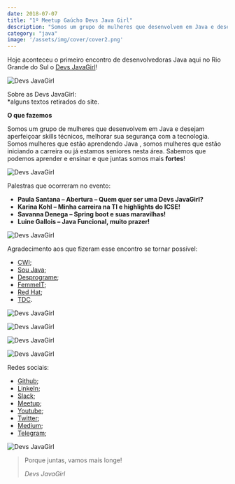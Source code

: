 ```yaml
---
date: 2018-07-07
title: "1º Meetup Gaúcho Devs Java Girl"
description: "Somos um grupo de mulheres que desenvolvem em Java e desejam aperfeiçoar skills técnicas e melhorar sua segurança com a tecnologia. Porque juntas, vamos mais longe!"
category: "java"
image: '/assets/img/cover/cover2.png'
---
```


Hoje aconteceu o primeiro encontro de desenvolvedoras Java aqui no Rio Grande do Sul o <a href="https://www.meetup.com/pt-BR/Devs-Java-Girl" target="_blank" rel="nofollow, noreferrer,noopener,external">Devs JavaGirl</a>!

<div class="smallSize">

![Devs JavaGirl](/assets/img/DevsJavaGirlLogo.png)

</div>

Sobre as Devs JavaGirl:  
*alguns textos retirados do site.

**O que fazemos**

Somos um grupo de mulheres que desenvolvem em Java e desejam aperfeiçoar skills técnicos, melhorar sua segurança com a tecnologia.
Somos mulheres que estão aprendendo Java , somos mulheres que estão iniciando a carreira ou já estamos seniores nesta área.
Sabemos que podemos aprender e ensinar e que juntas somos mais **fortes**!


<div class="averageSize">

![Devs JavaGirl](/assets/img/DevsJavaGirlMeetup.jpg)

</div>

Palestras que ocorreram no evento:

-   **Paula Santana – Abertura – Quem quer ser uma Devs JavaGirl?**
-   **Karina Kohl – Minha carreira na TI e highlights do ICSE!**
-   **Savanna Denega – Spring boot e suas maravilhas!**
-   **Luine Gallois – Java Funcional, muito prazer!**

<div class="averageSize">

![Devs JavaGirl](/assets/img/DevsJavaGirlMeetup1.jpg)

</div>

Agradecimento aos que fizeram esse encontro se tornar possível:

- <a href="https://www.cwi.com.br" target="_blank" rel="nofollow, noreferrer,noopener,external">CWI</a>;
- <a href="https://soujava.org.br" target="_blank" rel="nofollow, noreferrer,noopener,external">Sou Java</a>;
- <a href="http://desprograme.com.br/pt/" target="_blank" rel="nofollow, noreferrer,noopener,external">Desprograme</a>;
- <a href="https://femmeit.com.br" target="_blank" rel="nofollow, noreferrer,noopener,external">FemmeIT</a>;
- <a href="https://www.redhat.com/en" target="_blank" rel="nofollow, noreferrer,noopener,external">Red Hat</a>;
- <a href="http://www.thedevelopersconference.com.br" target="_blank" rel="nofollow, noreferrer,noopener,external">TDC</a>.

<div class="images-row">
  <div class="images-column">

  ![Devs JavaGirl](/assets/img/DevsJavaGirlMeetup3.jpg)

  </div>
  <div class="images-column">

  ![Devs JavaGirl](/assets/img/DevsJavaGirlMeetup4.jpg)

  </div>
  <div class="images-column">

  ![Devs JavaGirl](/assets/img/DevsJavaGirlMeetup2.jpg)

  </div>
  <div class="images-column">

  ![Devs JavaGirl](/assets/img/DevsJavaGirlMeetup5.jpg)

  </div>
</div>

Redes sociais:

- <a href="https://github.com/devs-javagirl" target="_blank" rel="nofollow, noreferrer,noopener,external">Github</a>;
- <a href="https://www.linkedin.com/groups/8648088" target="_blank" rel="nofollow, noreferrer,noopener,external">LinkeIn</a>;
- <a href="https://devsjavagirl.slack.com" target="_blank" rel="nofollow, noreferrer,noopener,external">Slack</a>;
- <a href="https://www.meetup.com/Devs-Java-Girl" target="_blank" rel="nofollow, noreferrer,noopener,external">Meetup</a>;
- <a href="https://www.youtube.com/channel/UCgoGOLleKmM9ikxQhGhhOhQ" target="_blank" rel="nofollow, noreferrer,noopener,external">Youtube</a>;
- <a href="https://twitter.com/devsjavagirl" target="_blank" rel="nofollow, noreferrer,noopener,external">Twitter</a>;
- <a href="https://medium.com/devs-javagirl" target="_blank" rel="nofollow, noreferrer,noopener,external">Medium</a>;
- <a href="https://t.me/devsjavagirls" target="_blank" rel="nofollow, noreferrer,noopener,external">Telegram</a>; 

<div class="averageSize">

![Devs JavaGirl](/assets/img/DevsJavaGirlMeetup6.jpg)

</div>

<blockquote>  
  <p>Porque juntas, vamos mais longe!</p>
  <cite>Devs JavaGirl</cite>
</blockquote>
